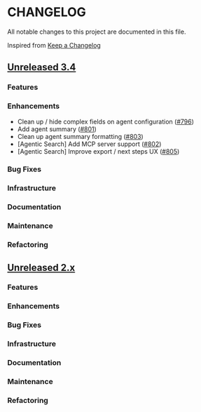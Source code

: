 # CHANGELOG
All notable changes to this project are documented in this file.

Inspired from [Keep a Changelog](https://keepachangelog.com/en/1.1.0/)

## [Unreleased 3.4](https://github.com/opensearch-project/anomaly-detection/compare/2.x...HEAD)
### Features
### Enhancements
- Clean up / hide complex fields on agent configuration ([#796](https://github.com/opensearch-project/dashboards-flow-framework/pull/796))
- Add agent summary ([#801](https://github.com/opensearch-project/dashboards-flow-framework/pull/801))
- Clean up agent summary formatting ([#803](https://github.com/opensearch-project/dashboards-flow-framework/pull/803))
- [Agentic Search] Add MCP server support ([#802](https://github.com/opensearch-project/dashboards-flow-framework/pull/802))
- [Agentic Search] Improve export / next steps UX ([#805](https://github.com/opensearch-project/dashboards-flow-framework/pull/805))
### Bug Fixes
### Infrastructure
### Documentation
### Maintenance
### Refactoring

## [Unreleased 2.x](https://github.com/opensearch-project/anomaly-detection/compare/2.19...2.x)
### Features
### Enhancements
### Bug Fixes
### Infrastructure
### Documentation
### Maintenance
### Refactoring